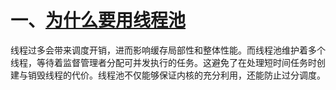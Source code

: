 # 一、[为什么要用线程池](https://zh.wikipedia.org/wiki/%E7%BA%BF%E7%A8%8B%E6%B1%A0 "悬停显示")
线程过多会带来调度开销，进而影响缓存局部性和整体性能。而线程池维护着多个线程，等待着监督管理者分配可并发执行的任务。这避免了在处理短时间任务时创建与销毁线程的代价。线程池不仅能够保证内核的充分利用，还能防止过分调度。
